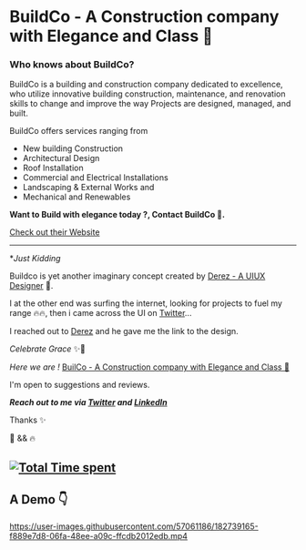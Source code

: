 # BuildCo - A Construction company with Elegance and Class 💯
### Who knows about BuildCo? 

BuildCo is a building and construction company dedicated to excellence, who utilize innovative building construction, maintenance, and renovation skills to change and improve the way Projects are designed, managed, and built.

BuildCo offers services ranging from 

- New building Construction
- Architectural Design 
- Roof Installation
- Commercial and Electrical Installations
- Landscaping & External Works and
- Mechanical and Renewables

**Want to Build with elegance today ?, Contact BuildCo 💯.**

[Check out their Website](https://devdesiign.github.io/BuildCo/)

---

**Just Kidding*

Buildco is yet another imaginary concept created by [Derez - A UIUX Designer](https://twitter.com/iamDeRez1?t=iq9Lmucoy-2BoGiiFQb9Ig&s=08) 💪.

I at the other end was surfing the internet, looking for projects to fuel my range 🔥🔥, then i came across the UI on [Twitter](https://twitter.com/d3vd3511gn)...

I reached out to [Derez](https://twitter.com/iamDeRez1?t=iq9Lmucoy-2BoGiiFQb9Ig&s=08) and he gave me the link to the design. 

*Celebrate Grace* ✨🤍

*Here we are !* [BuilCo - A Construction company with Elegance and Class 💯](https://devdesiign.github.io/BuildCo/)

I'm open to suggestions and reviews.

***Reach out to me via [Twitter](https://twitter.com/d3vd3511gn) and [LinkedIn](https://www.linkedin.com/in/muiz-haruna-321841187/)***

Thanks ✨

🤍 && 🔥

[![Total Time spent](https://wakatime.com/badge/user/fb658d00-4e70-4cd7-8cda-72b8f1ef0325/project/fddcb164-d353-4446-bf84-22e8ede6bee9.svg)](https://wakatime.com/badge/user/fb658d00-4e70-4cd7-8cda-72b8f1ef0325/project/fddcb164-d353-4446-bf84-22e8ede6bee9)
---

## A Demo 👇

https://user-images.githubusercontent.com/57061186/182739165-f889e7d8-06fa-48ee-a09c-ffcdb2012edb.mp4
